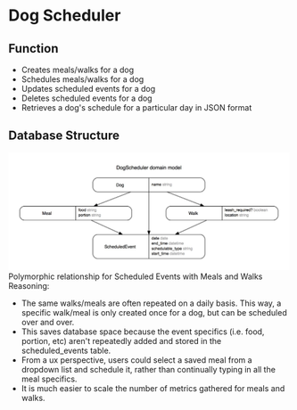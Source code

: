 # Dog Scheduler

## Function
- Creates meals/walks for a dog
- Schedules meals/walks for a dog
- Updates scheduled events for a dog
- Deletes scheduled events for a dog
- Retrieves a dog's schedule for a particular day in JSON format

## Database Structure
![erd](erd.jpg)
Polymorphic relationship for Scheduled Events with Meals and Walks    
Reasoning:    
- The same walks/meals are often repeated on a daily basis. This way, a specific walk/meal is only created once for a dog, but can be scheduled over and over.
- This saves database space because the event specifics (i.e. food, portion, etc) aren't repeatedly added and stored in the scheduled_events table.
- From a ux perspective, users could select a saved meal from a dropdown list and schedule it, rather than continually typing in all the meal specifics.
- It is much easier to scale the number of metrics gathered for meals and walks.
